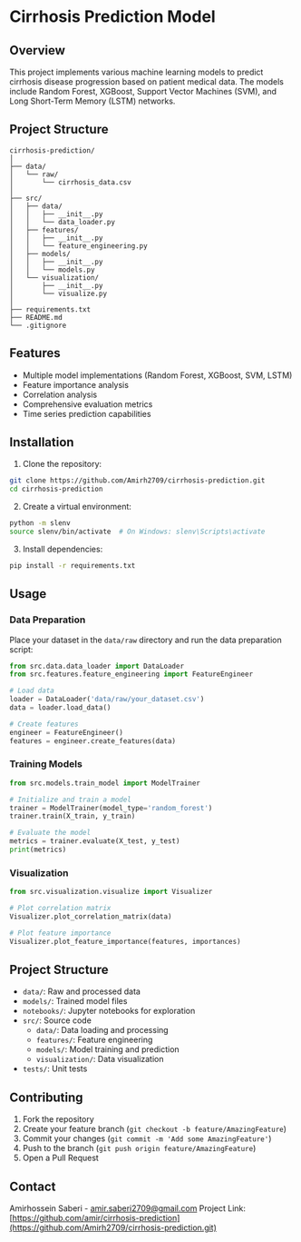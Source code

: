 # Cirrhosis Prediction Model

## Overview
This project implements various machine learning models to predict cirrhosis disease progression based on patient medical data. The models include Random Forest, XGBoost, Support Vector Machines (SVM), and Long Short-Term Memory (LSTM) networks.

## Project Structure
```plaintext
cirrhosis-prediction/
│
├── data/
│   └── raw/
│       └── cirrhosis_data.csv
│
├── src/
│   ├── data/
│   │   ├── __init__.py
│   │   └── data_loader.py
│   ├── features/
│   │   ├── __init__.py
│   │   └── feature_engineering.py
│   ├── models/
│   │   ├── __init__.py
│   │   └── models.py
│   └── visualization/
│       ├── __init__.py
│       └── visualize.py
│
├── requirements.txt
├── README.md
└── .gitignore 
```

## Features
- Multiple model implementations (Random Forest, XGBoost, SVM, LSTM)
- Feature importance analysis
- Correlation analysis
- Comprehensive evaluation metrics
- Time series prediction capabilities

## Installation

1. Clone the repository:
```bash
git clone https://github.com/Amirh2709/cirrhosis-prediction.git
cd cirrhosis-prediction
```

2. Create a virtual environment:
```bash
python -m slenv
source slenv/bin/activate  # On Windows: slenv\Scripts\activate
```

3. Install dependencies:
```bash
pip install -r requirements.txt
```

## Usage

### Data Preparation
Place your dataset in the `data/raw` directory and run the data preparation script:

```python
from src.data.data_loader import DataLoader
from src.features.feature_engineering import FeatureEngineer

# Load data
loader = DataLoader('data/raw/your_dataset.csv')
data = loader.load_data()

# Create features
engineer = FeatureEngineer()
features = engineer.create_features(data)
```

### Training Models
```python
from src.models.train_model import ModelTrainer

# Initialize and train a model
trainer = ModelTrainer(model_type='random_forest')
trainer.train(X_train, y_train)

# Evaluate the model
metrics = trainer.evaluate(X_test, y_test)
print(metrics)
```

### Visualization
```python
from src.visualization.visualize import Visualizer

# Plot correlation matrix
Visualizer.plot_correlation_matrix(data)

# Plot feature importance
Visualizer.plot_feature_importance(features, importances)
```

## Project Structure
- `data/`: Raw and processed data
- `models/`: Trained model files
- `notebooks/`: Jupyter notebooks for exploration
- `src/`: Source code
  - `data/`: Data loading and processing
  - `features/`: Feature engineering
  - `models/`: Model training and prediction
  - `visualization/`: Data visualization
- `tests/`: Unit tests

## Contributing
1. Fork the repository
2. Create your feature branch (`git checkout -b feature/AmazingFeature`)
3. Commit your changes (`git commit -m 'Add some AmazingFeature'`)
4. Push to the branch (`git push origin feature/AmazingFeature`)
5. Open a Pull Request

## Contact
Amirhossein Saberi - amir.saberi2709@gmail.com
Project Link: [https://github.com/amir/cirrhosis-prediction](https://github.com/Amirh2709/cirrhosis-prediction.git)
